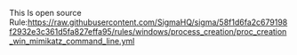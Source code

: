 This Is open source Rule:https://raw.githubusercontent.com/SigmaHQ/sigma/58f1d6fa2c679198f2932e3c361d5fa827effa95/rules/windows/process_creation/proc_creation_win_mimikatz_command_line.yml
